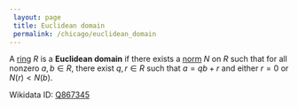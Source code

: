 ```yaml
---
 layout: page
 title: Euclidean domain
 permalink: /chicago/euclidean_domain
---
```

A [ring](https://defsmath.github.io/DefsMath/ring) $R$ is a **Euclidean domain** if there exists a [norm](https://defsmath.github.io/DefsMath/ring_norm) $N$ on $R$ such that for all nonzero $a,b\in R$, there exist $q,r\in R$ such that $a = qb+r$ and either $r=0$ or $N(r) < N(b)$.

Wikidata ID: [Q867345](https://www.wikidata.org/wiki/Q867345)